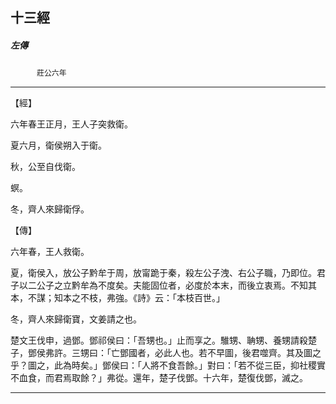 

## 十三經

##### 左傳
　　　`莊公六年`

* * *

【經】

六年春王正月，王人子突救衛。

夏六月，衛侯朔入于衛。

秋，公至自伐衛。

螟。

冬，齊人來歸衛俘。

【傳】

六年春，王人救衛。

夏，衛侯入，放公子黔牟于周，放甯跪于秦，殺左公子洩、右公子職，乃即位。君子以二公子之立黔牟為不度矣。夫能固位者，必度於本末，而後立衷焉。不知其本，不謀；知本之不枝，弗強。《詩》云：「本枝百世。」

冬，齊人來歸衛寶，文姜請之也。

楚文王伐申，過鄧。鄧祁侯曰：「吾甥也。」止而享之。騅甥、聃甥、養甥請殺楚子，鄧侯弗許。三甥曰：「亡鄧國者，必此人也。若不早圖，後君噬齊。其及圖之乎？圖之，此為時矣。」鄧侯曰：「人將不食吾餘。」對曰：「若不從三臣，抑社稷實不血食，而君焉取餘？」弗從。還年，楚子伐鄧。十六年，楚復伐鄧，滅之。

* * *


